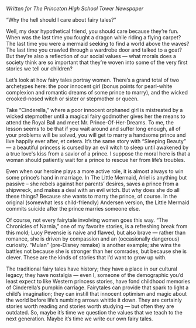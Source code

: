 <!--
.. title: Happily ever after...?
.. slug: happily-ever-after
.. date: 2023-12-19 01:26:03 UTC-05:00
.. tags: 
.. category: 
.. link: 
.. description: 
.. type: text
-->

*Written for The Princeton High School Tower Newspaper*

“Why the hell should I care about fairy tales?”

Well, my dear hypothetical friend, you should care because they’re fun. When was the last time you fought a dragon while riding a flying carpet? The last time you were a mermaid seeking to find a world above the waves? The last time you crawled through a wardrobe door and talked to a goat? But they're also a reflection of our social values — what morals does a society think are so important that they’re woven into some of the very first stories we tell our children?

<!--TEASER_END-->

Let’s look at how fairy tales portray women. There’s a grand total of two archetypes here: the poor innocent girl (bonus points for pearl-white complexion and romantic dreams of some prince to marry), and the wicked crooked-nosed witch or sister or stepmother or queen.

Take “Cinderella,” where a poor innocent orphaned girl is mistreated by a wicked stepmother until a magical fairy godmother gives her the means to attend the Royal Ball and meet Mr. Prince-Of-Her-Dreams. To me, the lesson seems to be that if you wait around and suffer long enough, all of your problems will be solved, you will get to marry a handsome prince and live happily ever after, et cetera. It’s the same story with “Sleeping Beauty” ― a beautiful princess is cursed by an evil witch to sleep until awakened by a true love's kiss from a savior of a prince. I suppose the moral here is that a woman should patiently wait for a prince to rescue her from life’s troubles.

Even when our heroine plays a more active role, it is almost always to win some prince’s hand in marriage. In The Little Mermaid, Ariel is anything but passive – she rebels against her parents’ desires, saves a prince from a shipwreck, and makes a deal with an evil witch. But why does she do all these things? Because she wants to marry the prince, of course. In the original (somewhat less child-friendly) Andersen version, the Little Mermaid commits suicide after the prince marries someone else.

Of course, not every fairytale involving women goes this way. “The Chronicles of Narnia,” one of my favorite stories, is a refreshing break from this mold; Lucy Pevensie is naive and flawed, but also brave — rather than romance, she is driven by compassion and an (occasionally dangerous) curiosity. “Mulan” (pre-Disney remake) is another example; she wins the battles not because she is stronger than her comrades, but because she is clever. These are the kinds of stories that I’d want to grow up with.

The traditional fairy tales have history; they have a place in our cultural legacy; they have nostalgia — even I, someone of the demographic you’d least expect to like Western princess stories, have fond childhood memories of Cinderella’s pumpkin carriage. Fairytales can provide that spark to light a child’s imagination; they can instill that innocent optimism and magic about the world before life’s numbing arrows whittle it down. They are certainly stories worth reading and stories worth studying ― but often they are outdated. So, maybe it’s time we question the values that we teach to the next generation. Maybe it’s time we write our own fairy tales.
